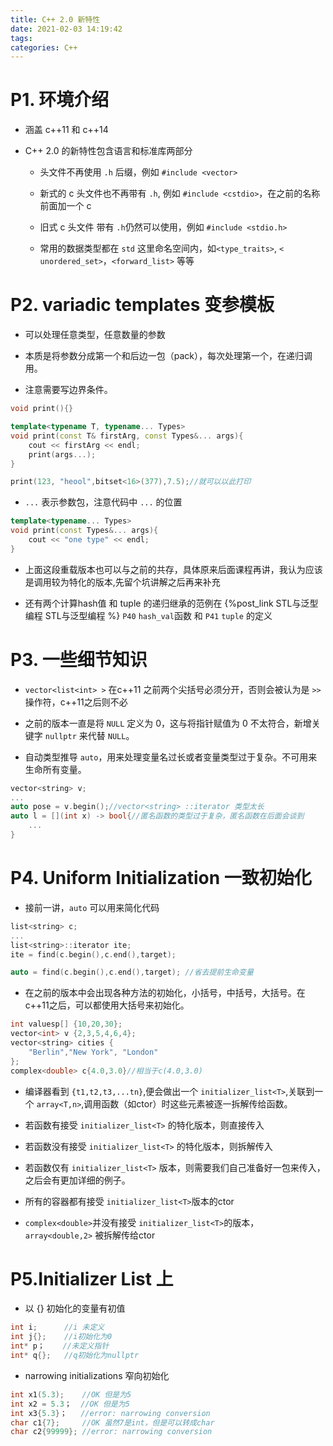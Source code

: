 ```yaml
---
title: C++ 2.0 新特性
date: 2021-02-03 14:19:42
tags:
categories: C++
---
```


# P1. 环境介绍

- 涵盖 c++11 和 c++14

- C++ 2.0 的新特性包含语言和标准库两部分

  - 头文件不再使用 `.h` 后缀，例如 `#include <vector>`

  - 新式的 c 头文件也不再带有 `.h`, 例如 `#include <cstdio>`，在之前的名称前面加一个 c

  - 旧式 c 头文件 带有 `.h`仍然可以使用，例如 `#include <stdio.h>`

  - 常用的数据类型都在 `std` 这里命名空间内，如`<type_traits>`, `< unordered_set>`，`<forward_list>` 等等

# P2. variadic templates 变参模板

- 可以处理任意类型，任意数量的参数

- 本质是将参数分成第一个和后边一包（pack），每次处理第一个，在递归调用。

- 注意需要写边界条件。

```cpp
void print(){}

template<typename T, typename... Types>
void print(const T& firstArg, const Types&... args){
    cout << firstArg << endl;
    print(args...);
}

print(123, "heool",bitset<16>(377),7.5);//就可以以此打印
```

- `...` 表示参数包，注意代码中 `...` 的位置

```cpp
template<typename... Types>
void print(const Types&... args){
    cout << "one type" << endl;
}
```

- 上面这段重载版本也可以与之前的共存，具体原来后面课程再讲，我认为应该是调用较为特化的版本,先留个坑讲解之后再来补充

- 还有两个计算hash值 和 tuple 的递归继承的范例在 {%post_link STL与泛型编程 STL与泛型编程 %} `P40`  `hash_val`函数 和 `P41` `tuple` 的定义

# P3. 一些细节知识

- `vector<list<int> >` 在c++11 之前两个尖括号必须分开，否则会被认为是 `>>` 操作符，c++11之后则不必

- 之前的版本一直是将 `NULL` 定义为 0，这与将指针赋值为 0 不太符合，新增关键字 `nullptr` 来代替 `NULL`。

- 自动类型推导 `auto`，用来处理变量名过长或者变量类型过于复杂。不可用来生命所有变量。

```cpp
vector<string> v;
...
auto pose = v.begin();//vector<string> ::iterator 类型太长
auto l = [](int x) -> bool{//匿名函数的类型过于复杂，匿名函数在后面会谈到
    ...
}

```

# P4. Uniform Initialization 一致初始化

- 接前一讲，`auto` 可以用来简化代码

```cpp
list<string> c;
...
list<string>::iterator ite;
ite = find(c.begin(),c.end(),target);

auto = find(c.begin(),c.end(),target); //省去提前生命变量

```

- 在之前的版本中会出现各种方法的初始化，小括号，中括号，大括号。在c++11之后，可以都使用大括号来初始化。

```cpp
int valuesp[] {10,20,30};
vector<int> v {2,3,5,4,6,4};
vector<string> cities {
    "Berlin","New York", "London"
};
complex<double> c{4.0,3.0}//相当于c(4.0,3.0) 
```

- 编译器看到 `{t1,t2,t3,...tn}`,便会做出一个 `initializer_list<T>`,关联到一个 `array<T,n>`,调用函数（如ctor）时这些元素被逐一拆解传给函数。

- 若函数有接受 `initializer_list<T>` 的特化版本，则直接传入

- 若函数没有接受 `initializer_list<T>` 的特化版本，则拆解传入

- 若函数仅有 `initializer_list<T>` 版本，则需要我们自己准备好一包来传入，之后会有更加详细的例子。

- 所有的容器都有接受 `initializer_list<T>`版本的ctor

- `complex<double>`并没有接受 `initializer_list<T>`的版本，`array<double,2>` 被拆解传给ctor 

# P5.Initializer List 上

- 以 {} 初始化的变量有初值

```cpp
int i;      //i 未定义
int j{};    //i初始化为0
int* p；    //未定义指针
int* q{};   //q初始化为nullptr
```

- narrowing initializations 窄向初始化

```cpp
int x1(5.3);    //OK 但是为5
int x2 = 5.3；  //OK 但是为5
int x3{5.3}；   //error: narrowing conversion
char c1{7};     //OK 虽然7是int，但是可以转成char
char c2{99999}; //error: narrowing conversion
```